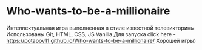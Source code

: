 ﻿# Who-wants-to-be-a-millionaire
Интеллектуальная игра выполненная в стиле известной телевикторины
Использованы Git, HTML, CSS, JS Vanilla
Для запуска click here - https://potapov11.github.io/Who-wants-to-be-a-millionaire/
Хорошей игры)
